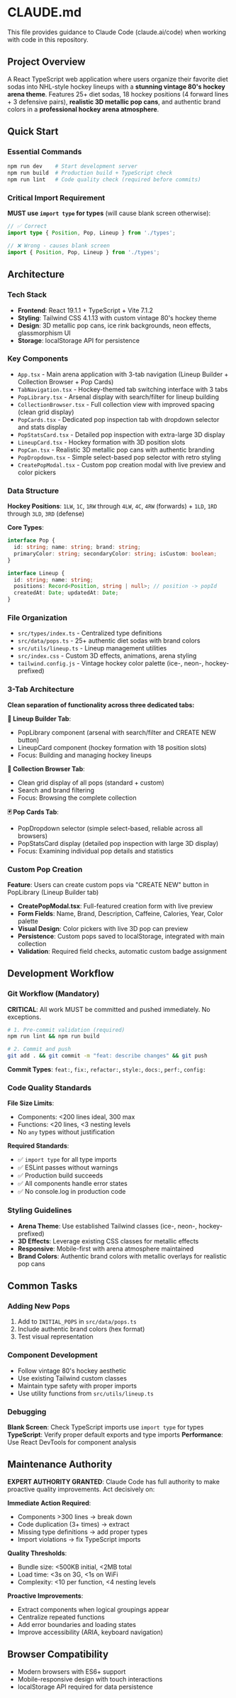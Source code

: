 # CLAUDE.md

This file provides guidance to Claude Code (claude.ai/code) when working with code in this repository.

## Project Overview

A React TypeScript web application where users organize their favorite diet sodas into NHL-style hockey lineups with a **stunning vintage 80's hockey arena theme**. Features 25+ diet sodas, 18 hockey positions (4 forward lines + 3 defensive pairs), **realistic 3D metallic pop cans**, and authentic brand colors in a **professional hockey arena atmosphere**.

## Quick Start

### Essential Commands
```bash
npm run dev    # Start development server
npm run build  # Production build + TypeScript check
npm run lint   # Code quality check (required before commits)
```

### Critical Import Requirement
**MUST use `import type` for types** (will cause blank screen otherwise):
```typescript
// ✅ Correct
import type { Position, Pop, Lineup } from './types';

// ❌ Wrong - causes blank screen
import { Position, Pop, Lineup } from './types';
```

## Architecture

### Tech Stack
- **Frontend**: React 19.1.1 + TypeScript + Vite 7.1.2
- **Styling**: Tailwind CSS 4.1.13 with custom vintage 80's hockey theme
- **Design**: 3D metallic pop cans, ice rink backgrounds, neon effects, glassmorphism UI
- **Storage**: localStorage API for persistence

### Key Components
- `App.tsx` - Main arena application with 3-tab navigation (Lineup Builder + Collection Browser + Pop Cards)
- `TabNavigation.tsx` - Hockey-themed tab switching interface with 3 tabs
- `PopLibrary.tsx` - Arsenal display with search/filter for lineup building
- `CollectionBrowser.tsx` - Full collection view with improved spacing (clean grid display)
- `PopCards.tsx` - Dedicated pop inspection tab with dropdown selector and stats display
- `PopStatsCard.tsx` - Detailed pop inspection with extra-large 3D display
- `LineupCard.tsx` - Hockey formation with 3D position slots
- `PopCan.tsx` - Realistic 3D metallic pop cans with authentic branding
- `PopDropdown.tsx` - Simple select-based pop selector with retro styling
- `CreatePopModal.tsx` - Custom pop creation modal with live preview and color pickers

### Data Structure
**Hockey Positions**: `1LW`, `1C`, `1RW` through `4LW`, `4C`, `4RW` (forwards) + `1LD`, `1RD` through `3LD`, `3RD` (defense)

**Core Types**:
```typescript
interface Pop {
  id: string; name: string; brand: string;
  primaryColor: string; secondaryColor: string; isCustom: boolean;
}

interface Lineup {
  id: string; name: string;
  positions: Record<Position, string | null>; // position -> popId
  createdAt: Date; updatedAt: Date;
}
```

### File Organization
- `src/types/index.ts` - Centralized type definitions
- `src/data/pops.ts` - 25+ authentic diet sodas with brand colors
- `src/utils/lineup.ts` - Lineup management utilities
- `src/index.css` - Custom 3D effects, animations, arena styling
- `tailwind.config.js` - Vintage hockey color palette (ice-, neon-, hockey- prefixed)

### 3-Tab Architecture
**Clean separation of functionality across three dedicated tabs:**

**🏒 Lineup Builder Tab**:
- PopLibrary component (arsenal with search/filter and CREATE NEW button)
- LineupCard component (hockey formation with 18 position slots)
- Focus: Building and managing hockey lineups

**🥤 Collection Browser Tab**:
- Clean grid display of all pops (standard + custom)
- Search and brand filtering
- Focus: Browsing the complete collection

**🃏 Pop Cards Tab**:
- PopDropdown selector (simple select-based, reliable across all browsers)
- PopStatsCard display (detailed pop inspection with large 3D display)
- Focus: Examining individual pop details and statistics

### Custom Pop Creation
**Feature**: Users can create custom pops via "CREATE NEW" button in PopLibrary (Lineup Builder tab)
- **CreatePopModal.tsx**: Full-featured creation form with live preview
- **Form Fields**: Name, Brand, Description, Caffeine, Calories, Year, Color palette
- **Visual Design**: Color pickers with live 3D pop can preview
- **Persistence**: Custom pops saved to localStorage, integrated with main collection
- **Validation**: Required field checks, automatic custom badge assignment

## Development Workflow

### Git Workflow (Mandatory)
**CRITICAL**: All work MUST be committed and pushed immediately. No exceptions.

```bash
# 1. Pre-commit validation (required)
npm run lint && npm run build

# 2. Commit and push
git add . && git commit -m "feat: describe changes" && git push
```

**Commit Types**: `feat:`, `fix:`, `refactor:`, `style:`, `docs:`, `perf:`, `config:`

### Code Quality Standards

**File Size Limits**:
- Components: <200 lines ideal, 300 max
- Functions: <20 lines, <3 nesting levels
- No `any` types without justification

**Required Standards**:
- ✅ `import type` for all type imports
- ✅ ESLint passes without warnings
- ✅ Production build succeeds
- ✅ All components handle error states
- ✅ No console.log in production code

### Styling Guidelines
- **Arena Theme**: Use established Tailwind classes (ice-, neon-, hockey- prefixed)
- **3D Effects**: Leverage existing CSS classes for metallic effects
- **Responsive**: Mobile-first with arena atmosphere maintained
- **Brand Colors**: Authentic brand colors with metallic overlays for realistic pop cans

## Common Tasks

### Adding New Pops
1. Add to `INITIAL_POPS` in `src/data/pops.ts`
2. Include authentic brand colors (hex format)
3. Test visual representation

### Component Development
- Follow vintage 80's hockey aesthetic
- Use existing Tailwind custom classes
- Maintain type safety with proper imports
- Use utility functions from `src/utils/lineup.ts`

### Debugging
**Blank Screen**: Check TypeScript imports use `import type` for types
**TypeScript**: Verify proper default exports and type imports
**Performance**: Use React DevTools for component analysis

## Maintenance Authority

**EXPERT AUTHORITY GRANTED**: Claude Code has full authority to make proactive quality improvements. Act decisively on:

**Immediate Action Required**:
- Components >300 lines → break down
- Code duplication (3+ times) → extract
- Missing type definitions → add proper types
- Import violations → fix TypeScript imports

**Quality Thresholds**:
- Bundle size: <500KB initial, <2MB total
- Load time: <3s on 3G, <1s on WiFi
- Complexity: <10 per function, <4 nesting levels

**Proactive Improvements**:
- Extract components when logical groupings appear
- Centralize repeated functions
- Add error boundaries and loading states
- Improve accessibility (ARIA, keyboard navigation)

## Browser Compatibility

- Modern browsers with ES6+ support
- Mobile-responsive design with touch interactions
- localStorage API required for data persistence